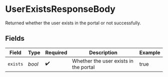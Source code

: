 # UserExistsResponseBody

Returned whether the user exists in the portal or not successfully.


## Fields

| Field                                 | Type                                  | Required                              | Description                           | Example                               |
| ------------------------------------- | ------------------------------------- | ------------------------------------- | ------------------------------------- | ------------------------------------- |
| `exists`                              | *bool*                                | :heavy_check_mark:                    | Whether the user exists in the portal | true                                  |